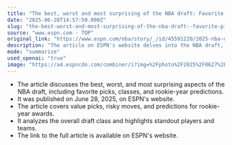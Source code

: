 ```yaml
---
title: "The best, worst and most surprising of the NBA draft: Favorite picks, classes and rookie-year predictions"
date: "2025-06-28T14:57:50.000Z"
slug: "the-best-worst-and-most-surprising-of-the-nba-draft:-favorite-picks-classes-and-rookie-year-predictions"
source: "www.espn.com - TOP"
original_link: "https://www.espn.com/nba/story/_/id/45591220/2025-nba-draft-recap-value-picks-risky-moves-rookie-year-awards-predictions"
description: "The article on ESPN's website delves into the NBA draft, discussing favorite picks, classes, and rookie-year predictions, analyzing value picks, risky moves, and predictions for rookie-year awards, and highlighting standout players and teams in the overall draft class."
mode: "summarize"
used_openai: "true"
image: "https://a4.espncdn.com/combiner/i?img=%2Fphoto%2F2025%2F0627%2Fr1512060_2_1296x729_16%2D9.jpg"
---
```


- The article discusses the best, worst, and most surprising aspects of the NBA draft, including favorite picks, classes, and rookie-year predictions.
- It was published on June 28, 2025, on ESPN's website.
- The article covers value picks, risky moves, and predictions for rookie-year awards.
- It analyzes the overall draft class and highlights standout players and teams.
- The link to the full article is available on ESPN's website.
